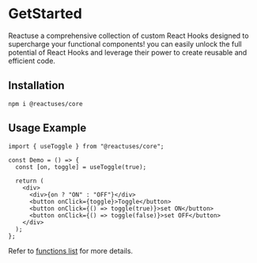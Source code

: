 # GetStarted

Reactuse a comprehensive collection of custom React Hooks designed to supercharge your functional components! you can easily unlock the full potential of React Hooks and leverage their power to create reusable and efficient code.

## Installation

```shell
npm i @reactuses/core
```

## Usage Example

```tsx
import { useToggle } from "@reactuses/core";

const Demo = () => {
  const [on, toggle] = useToggle(true);

  return (
    <div>
      <div>{on ? "ON" : "OFF"}</div>
      <button onClick={toggle}>Toggle</button>
      <button onClick={() => toggle(true)}>set ON</button>
      <button onClick={() => toggle(false)}>set OFF</button>
    </div>
  );
};
```

Refer to [functions list](/core/useToggle) for more details.
